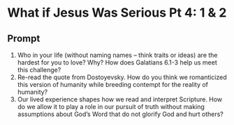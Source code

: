 # What if Jesus Was Serious Pt 4: 1 & 2

## Prompt

1. Who in your life (without naming names – think traits or ideas) are the hardest for you to love? Why? How does Galatians 6.1-3 help us meet this challenge?
2. Re-read the quote from Dostoyevsky. How do you think we romanticized this version of humanity while breeding contempt for the reality of humanity?
3. Our lived experience shapes how we read and interpret Scripture. How do we allow it to play a role in our pursuit of truth without making assumptions about God’s Word that do not glorify God and hurt others?  